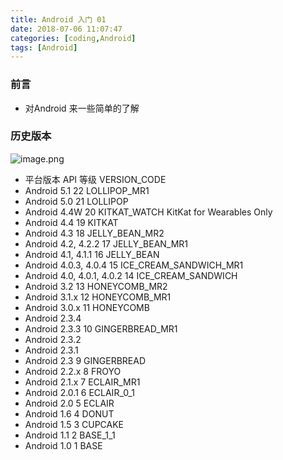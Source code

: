 ```yaml
---
title: Android 入门 01
date: 2018-07-06 11:07:47
categories: [coding,Android] 
tags: [Android]
---
```

### 前言
* 对Android 来一些简单的了解
### 历史版本
![image.png](https://upload-images.jianshu.io/upload_images/4832809-5d461968aca73433.png?imageMogr2/auto-orient/strip%7CimageView2/2/w/1240)
* 平台版本	API 等级	VERSION_CODE	
* Android 5.1	22	LOLLIPOP_MR1	
* Android 5.0	21	LOLLIPOP	
* Android 4.4W	20	KITKAT_WATCH	KitKat for Wearables Only
* Android 4.4	19	KITKAT	
* Android 4.3	18	JELLY_BEAN_MR2	
* Android 4.2, 4.2.2	17	JELLY_BEAN_MR1	
* Android 4.1, 4.1.1	16	JELLY_BEAN	
* Android 4.0.3, 4.0.4	15	ICE_CREAM_SANDWICH_MR1	
* Android 4.0, 4.0.1, 4.0.2	14	ICE_CREAM_SANDWICH	
* Android 3.2	13	HONEYCOMB_MR2	
* Android 3.1.x	12	HONEYCOMB_MR1	
* Android 3.0.x	11	HONEYCOMB	
* Android 2.3.4
* Android 2.3.3 10	GINGERBREAD_MR1	
* Android 2.3.2
* Android 2.3.1
* Android 2.3 9	GINGERBREAD	
* Android 2.2.x	8	FROYO
* Android 2.1.x	7	ECLAIR_MR1	
* Android 2.0.1	6	ECLAIR_0_1	
* Android 2.0	5	ECLAIR	
* Android 1.6	4	DONUT	
* Android 1.5	3	CUPCAKE	
* Android 1.1	2	BASE_1_1	
* Android 1.0	1	BASE	